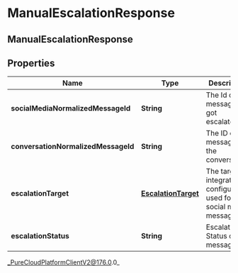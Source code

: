 # ManualEscalationResponse

## ManualEscalationResponse

## Properties

|Name | Type | Description | Notes|
|------------ | ------------- | ------------- | -------------|
| **socialMediaNormalizedMessageId** | **String** | The Id of the message that got escalated. | [optional] |
| **conversationNormalizedMessageId** | **String** | The ID of the message in the conversation. | [optional] |
| **escalationTarget** | [**EscalationTarget**](EscalationTarget) | The target integration configuration used for an social media message. | [optional] |
| **escalationStatus** | **String** | Escalation Status of the message. | [optional] |



_PureCloudPlatformClientV2@176.0.0_
